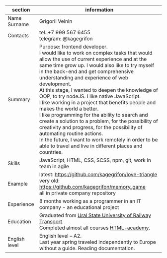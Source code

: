 |   section   |information|
|---|---|
| Name Surname | Grigorii Veinin |
| Contacts | tel. +7 999 567 6455<br>telegram: @kagegrifon |
| Summary | Purpose: frontend developer.<br>I would like to work on complex tasks that would allow the use of current experience and at the same time grow up. I would also like to try myself in the back-end and get comprehensive understanding and experience of web development.<br>At this stage, I wanted to deepen the knowledge of OOP, to try nodeJS. I like native JavaScript.<br>I like working in a project that benefits people and makes the world a better.<br>I like programming for the ability to search and create a solution to a problem, for the possibility of creativity and progress, for the possibility of automating routine actions.<br>In the future, I want to work remotely in order to be able to travel and live in different places and countries. |
| Skills | JavaScript, HTML, CSS, SCSS, npm, git, work in team in agile |
| Example | latest: https://github.com/kagegrifon/love-triangle<br>very old: https://github.com/kagegrifon/memory_game<br>all in private company repository |
| Experience | 8 months working as a programmer in an IT company - an educational project |
| Education | Graduated from [Ural State University of Railway Transport](http://www.usurt.ru/).<br>Completed almost all courses [HTML-academy](https://htmlacademy.ru/profile/id404177/progress). |
| English level | English level – A2.<br>Last year spring traveled independently to Europe without a guide. Reading documentation. |